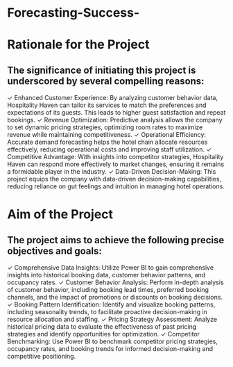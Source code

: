 # Forecasting-Success-
# Rationale for the Project
## The significance of initiating this project is underscored by several compelling reasons:

✓ Enhanced Customer Experience: By analyzing customer behavior data, Hospitality Haven can tailor its services to match the preferences and expectations of its guests. This leads to higher guest satisfaction and repeat bookings.
✓ Revenue Optimization: Predictive analysis allows the company to set dynamic pricing strategies, optimizing room rates to maximize revenue while maintaining competitiveness.
✓ Operational Efficiency: Accurate demand forecasting helps the hotel chain allocate resources effectively, reducing operational costs and improving staff utilization.
✓ Competitive Advantage: With insights into competitor strategies, Hospitality Haven can respond more effectively to market changes, ensuring it remains a formidable player in the industry.
✓ Data-Driven Decision-Making: This project equips the company with data-driven decision-making capabilities, reducing reliance on gut feelings and intuition in managing hotel operations.
# Aim of the Project
## The project aims to achieve the following precise objectives and goals:

 

✓ Comprehensive Data Insights: Utilize Power BI to gain comprehensive insights into historical booking data, customer behavior patterns, and occupancy rates.
✓ Customer Behavior Analysis: Perform in-depth analysis of customer behavior, including booking lead times, preferred booking channels, and the impact of promotions or discounts on booking decisions.
✓ Booking Pattern Identification: Identify and visualize booking patterns, including seasonality trends, to facilitate proactive decision-making in resource allocation and staffing.
✓ Pricing Strategy Assessment: Analyze historical pricing data to evaluate the effectiveness of past pricing strategies and identify opportunities for optimization.
✓ Competitor Benchmarking: Use Power BI to benchmark competitor pricing strategies, occupancy rates, and booking trends for informed decision-making and competitive positioning.
